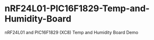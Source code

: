 # nRF24L01-PIC16F1829-Temp-and-Humidity-Board
nRF24L01 and PIC16F1829 (XC8) Temp and Humidity Board Demo
